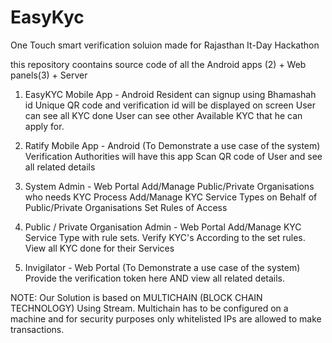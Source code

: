 # EasyKyc
One Touch smart verification soluion made for Rajasthan It-Day Hackathon

this repository coontains source code of all the Android apps (2) + Web panels(3) + Server 

1. EasyKYC Mobile App - Android
	Resident can signup using Bhamashah id
	Unique QR code and verification id will be displayed on screen
	User can see all KYC done 
	User can see other Available KYC that he can apply for.

2. Ratify Mobile App - Android (To Demonstrate a use case of the system)
	Verification Authorities will have this app
	Scan QR code of User and see all related details


3. System Admin - Web Portal
	Add/Manage Public/Private Organisations who needs KYC Process
	Add/Manage KYC Service Types on Behalf of Public/Private Organisations
	Set Rules of Access

4. Public / Private Organisation Admin - Web Portal
	Add/Manage KYC Service Type with rule sets.
	Verify KYC's According to the set rules.
	View all KYC done for their Services

5. Invigilator - Web Portal (To Demonstrate a use case of the system)
	Provide the verification token here AND view all related details.



NOTE: Our Solution is based on MULTICHAIN (BLOCK CHAIN TECHNOLOGY) Using Stream.
Multichain has to be configured on a machine and for security purposes only whitelisted IPs are allowed to make transactions.



